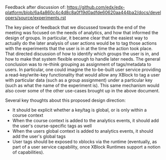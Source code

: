 Feedback after discussion of: https://github.com/edx/edx-platform/blob/6a4a860c4c4d8c8a0f19d0adfde60620aa444ba2/docs/developers/source/experiments.rst

The key piece of feedback that we discussed towards the end of the meeting was
focused on the needs of analytics, and how that informed the design of groups.
In particular, it became clear that the easiest way to actually do the later
analysis of user actions would be to tag those actions with the experiments that
the user is in at the time the action took place. That directed discussion of
how to identify which groups the user is in, and how to make that system flexible
enough to handle later needs. The general conclusion was to re-think grouping as
assignment of tags/metadata to users. In particular, one could imagine the to-be-built
user service providing a read-key/write-key functionality that would allow any XBlock
to tag a user with particular data (such as a group assignment) under a particular
key (such as what the name of the experiment is). This same mechanism would also
cover some of the other use-cases brought up in the above document.

Several key thoughts about this proposed design direction:
* It should be explicit whether a key/tag is global, or is only within a course context
* When the course context is added to the analytics events, it should add the user's course-specific tags as well
* When the users global context is added to analytics events, it should add the user's global tags
* User tags should be exposed to xblocks via the runtime (eventually, as part of a user service capability, once XBlock Runtimes support a notion of capabilities).

